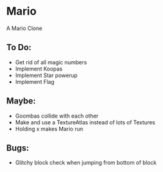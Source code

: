 # Mario
A Mario Clone

## To Do:
- Get rid of all magic numbers
- Implement Koopas
- Implement Star powerup
- Implement Flag

## Maybe:
- Goombas collide with each other
- Make and use a TextureAtlas instead of lots of Textures
- Holding x makes Mario run

## Bugs:
- Glitchy block check when jumping from bottom of block